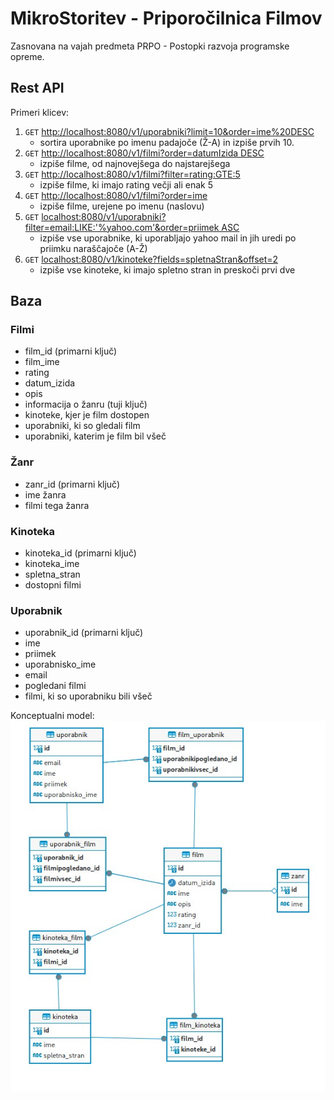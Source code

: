 # MikroStoritev - Priporočilnica Filmov
Zasnovana na vajah predmeta PRPO - Postopki razvoja programske opreme.

## Rest API

Primeri klicev:
1. `GET` [http://localhost:8080/v1/uporabniki?limit=10&order=ime%20DESC](http://localhost:8080/v1/uporabniki?limit=10&order=ime%20DESC)
   * sortira uporabnike po imenu padajoče (Ž-A) in izpiše prvih 10.
2. `GET` [http://localhost:8080/v1/filmi?order=datumIzida DESC](http://localhost:8080/v1/filmi?order=datumIzida%20DESC)
   * izpiše filme, od najnovejšega do najstarejšega
3. `GET` [http://localhost:8080/v1/filmi?filter=rating:GTE:5](http://localhost:8080/v1/filmi?filter=rating:GTE:5)
   * izpiše filme, ki imajo rating večji ali enak 5
4. `GET` [http://localhost:8080/v1/filmi?order=ime](http://localhost:8080/v1/filmi?order=ime)
   * izpiše filme, urejene po imenu (naslovu)
5. `GET` [localhost:8080/v1/uporabniki?filter=email:LIKE:'%yahoo.com'&order=priimek ASC](http://localhost:8080/v1/uporabniki?filter=email:LIKE:%27%yahoo.com%27&order=priimek%20ASC)
    * izpiše vse uporabnike, ki uporabljajo yahoo mail in jih uredi po priimku naraščajoče (A-Ž)
6. `GET` [localhost:8080/v1/kinoteke?fields=spletnaStran&offset=2](http://localhost:8080/v1/kinoteke?fields=spletnaStran&offset=2)
    * izpiše vse kinoteke, ki imajo spletno stran in preskoči prvi dve


## Baza
### Filmi
- film_id (primarni ključ)
- film_ime
- rating
- datum_izida
- opis
- informacija o žanru (tuji ključ)
- kinoteke, kjer je film dostopen
- uporabniki, ki so gledali film 
- uporabniki, katerim je film bil všeč

### Žanr
- zanr_id (primarni ključ)
- ime žanra
- filmi tega žanra

### Kinoteka
- kinoteka_id (primarni ključ)
- kinoteka_ime
- spletna_stran
- dostopni filmi

### Uporabnik
- uporabnik_id (primarni ključ)
- ime 
- priimek
- uporabnisko_ime
- email
- pogledani filmi
- filmi, ki so uporabniku bili všeč


Konceptualni model:
![model.jpg](model.jpg)
